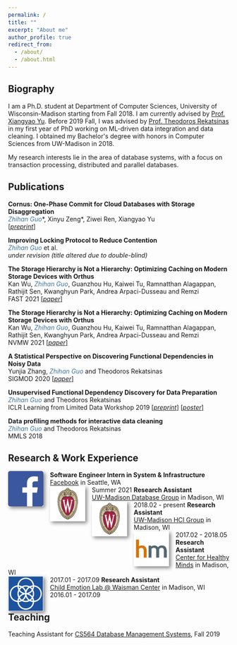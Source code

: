 ```yaml
---
permalink: /
title: ""
excerpt: "About me"
author_profile: true
redirect_from: 
  - /about/
  - /about.html
---
```


## Biography

I am a Ph.D. student at Department of Computer Sciences, University of Wisconsin-Madison starting from Fall 2018. I am currently advised by [Prof. Xiangyao Yu](http://pages.cs.wisc.edu/~yxy/). Before 2019 Fall, I was advised by [Prof. Theodoros Rekatsinas](http://pages.cs.wisc.edu/~thodrek/) in my first year of PhD working on ML-driven data integration and data cleaning. I obtained my Bachelor's degree with honors in Computer Sciences from UW-Madison in 2018. 

My research interests lie in the area of database systems, with a focus on transaction processing, distributed and parallel databases.

## Publications 

<b>Cornus: One-Phase Commit for Cloud Databases with Storage Disaggregation</b>
<br><span style="color:rgb(64, 115, 158)">*Zhihan Guo*</span>\*, Xinyu Zeng\*, Ziwei Ren, Xiangyao Yu
<br><a href="https://arxiv.org/pdf/2102.10185">[*preprint*]</a> 

<b>Improving Locking Protocol to Reduce Contention</b>
<br><span style="color:rgb(64, 115, 158)">*Zhihan Guo*</span> et al. 
<br>*under revision (title altered due to double-blind)*

<b>The Storage Hierarchy is Not a Hierarchy: Optimizing Caching on Modern Storage Devices with Orthus</b>
<br>Kan Wu, <span style="color:rgb(64, 115, 158)">*Zhihan Guo*</span>, Guanzhou Hu, Kaiwei Tu, Ramnatthan Alagappan, Rathijit Sen, Kwanghyun Park, Andrea Arpaci-Dusseau and Remzi 
<br>FAST 2021 <a href="https://research.cs.wisc.edu/adsl/Publications/fast21-kan.pdf">[*paper*]</a> 

<b>The Storage Hierarchy is Not a Hierarchy: Optimizing Caching on Modern Storage Devices with Orthus</b>
<br>Kan Wu, <span style="color:rgb(64, 115, 158)">*Zhihan Guo*</span>, Guanzhou Hu, Kaiwei Tu, Ramnatthan Alagappan, Rathijit Sen, Kwanghyun Park, Andrea Arpaci-Dusseau and Remzi 
<br>NVMW 2021 <a href="https://research.cs.wisc.edu/adsl/Publications/nvmw21-kan.pdf">[*paper*]</a> 

<b>A Statistical Perspective on Discovering Functional Dependencies in Noisy Data</b>
<br>Yunjia Zhang, <span style="color:rgb(64, 115, 158)">*Zhihan Guo*</span> and Theodoros Rekatsinas 
<br>SIGMOD 2020 <a href="http://pages.cs.wisc.edu/~zhihan/publications/mod0552-zhangA.pdf">[*paper*]</a> 

<b>Unsupervised Functional Dependency Discovery for Data Preparation</b>
<br><span style="color:rgb(64, 115, 158)">*Zhihan Guo*</span> and Theodoros Rekatsinas 
<br>ICLR Learning from Limited Data Workshop 2019  <a href="https://arxiv.org/abs/1905.01425">[*preprint*]</a>  <a href="files/ICLR_poster_final_tiff.tiff">[*poster*]</a> 

<b>Data profiling methods for interactive data cleaning</b>
<br><span style="color:rgb(64, 115, 158)">*Zhihan Guo*</span> and Theodoros Rekatsinas 
<br>MMLS 2018

## Research & Work Experience
<img style="float: left; box-shadow: 4px 4px 8px #888; margin-right: 15px;" src="images/logo/fb-logo.png" width="80px" >
<b>Software Engineer Intern in System & Infrastructure</b><br><a href="https://research.fb.com/category/systems-infrastructure/">Facebook</a> in Seattle, WA<br>Summer 2021 

<img style="float: left; box-shadow: 4px 4px 8px #888; margin-right: 15px;" src="images/logo/uwm-logo.png" width="80px" >
<b>Research Assistant</b><br><a href="https://database.cs.wisc.edu/">UW-Madison Database Group</a> in Madison, WI<br>2018.02 - present 

<img style="float: left; box-shadow: 4px 4px 8px #888; margin-right: 15px;" src="images/logo/uwm-logo.png" width="80px" >
<b>Research Assistant</b><br><a href="https://hci.cs.wisc.edu/">UW-Madison HCI Group</a> in Madison, WI<br>2017.02 - 2018.05

<img style="float: left; box-shadow: 4px 4px 8px #888; margin-right: 15px;" src="images/logo/hm-logo.jpg" width="80px" >
<b>Research Assistant</b><br><a href="https://centerhealthyminds.org/">Center for Healthy Minds</a> in Madison, WI<br>2017.01 - 2017.09

<img style="float: left; box-shadow: 4px 4px 8px #888; margin-right: 15px;" src="images/logo/waisman-logo.png" width="80px" >
<b>Research Assistant</b><br><a href="https://childemotion.waisman.wisc.edu/">Child Emotion Lab @ Waisman Center</a> in Madison, WI<br>2016.01 - 2017.09

## Teaching
Teaching Assistant for [CS564 Database Management Systems](https://klklassy.com/cs564-fall19/), Fall 2019

